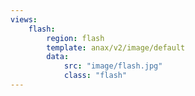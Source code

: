 ```yaml
---
views:
    flash:
        region: flash
        template: anax/v2/image/default
        data:
            src: "image/flash.jpg"
            class: "flash"
---
```

